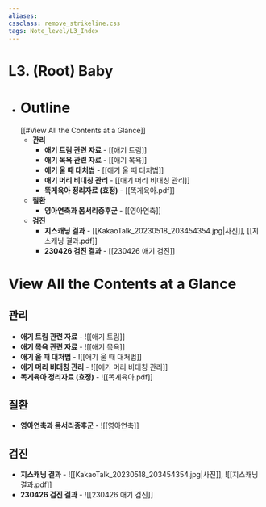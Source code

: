 ```yaml
---
aliases: 
cssclass: remove_strikeline.css
tags: Note_level/L3_Index
---
```

# L3. (Root) Baby
- # Outline
	[[#View All the Contents at a Glance]]
	- **관리**
		- **애기 트림 관련 자료** - [[애기 트림]]
		- **애기 목욕 관련 자료** - [[애기 목욕]]
		- **애기 울 때 대처법** - [[애기 울 때 대처법]]
		- **애기 머리 비대칭 관리** - [[애기 머리 비대칭 관리]]
		- **똑게육아 정리자료 (효정)** - [[똑게육아.pdf]]
	- **질환**
		- **영아연축과 몸서리증후군** - [[영아연축]]
	- **검진**
		- **지스캐닝 결과** - [[KakaoTalk_20230518_203454354.jpg|사진]], [[지스캐닝 결과.pdf]]
		- **230426 검진 결과** - [[230426 애기 검진]]

# View All the Contents at a Glance
## 관리
- **애기 트림 관련 자료** - ![[애기 트림]]
- **애기 목욕 관련 자료** - ![[애기 목욕]]
- **애기 울 때 대처법** - ![[애기 울 때 대처법]]
- **애기 머리 비대칭 관리** - ![[애기 머리 비대칭 관리]]
- **똑게육아 정리자료 (효정)** - ![[똑게육아.pdf]]
## 질환
- **영아연축과 몸서리증후군** - ![[영아연축]]
## 검진
- **지스캐닝 결과** - ![[KakaoTalk_20230518_203454354.jpg|사진]], ![[지스캐닝 결과.pdf]]
- **230426 검진 결과** - ![[230426 애기 검진]]